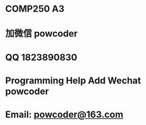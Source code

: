 # COMP250 A3
# 加微信 powcoder

# QQ 1823890830

# Programming Help Add Wechat powcoder

# Email: powcoder@163.com

